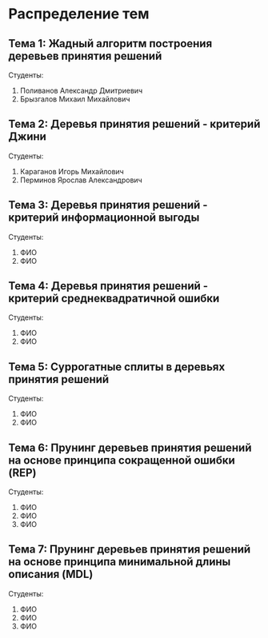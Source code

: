 ﻿Распределение тем
=================

Тема 1: Жадный алгоритм построения деревьев принятия решений
---------------------------------------------------------------------------------------------

Студенты:

1. Поливанов Александр Дмитриевич
2. Брызгалов Михаил Михайлович 

Тема 2: Деревья принятия решений - критерий Джини
---------------------------------------------------------------------------------------------

Студенты:

1. Караганов Игорь Михайлович
2. Перминов Ярослав Александрович

Тема 3: Деревья принятия решений - критерий информационной выгоды
---------------------------------------------------------------------------------------------

Студенты:

1. ФИО
2. ФИО

Тема 4: Деревья принятия решений - критерий среднеквадратичной ошибки
---------------------------------------------------------------------------------------------

Студенты:

1. ФИО
2. ФИО

Тема 5: Суррогатные сплиты в деревьях принятия решений
---------------------------------------------------------------------------------------------

Студенты:

1. ФИО
2. ФИО

Тема 6: Прунинг деревьев принятия решений на основе принципа сокращенной ошибки (REP)
---------------------------------------------------------------------------------------------

Студенты:

1. ФИО
2. ФИО
3. ФИО

Тема 7: Прунинг деревьев принятия решений на основе принципа минимальной длины описания (MDL)
---------------------------------------------------------------------------------------------

Студенты:

1. ФИО
2. ФИО
3. ФИО
